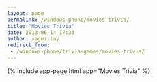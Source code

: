 ```yaml
---
layout: page
permalink: /windows-phone/movies-trivia/
title: "Movies Trivia"
date: 2013-06-14 17:33
author: saguiitay
redirect_from:
 - /windows-phone/trivia-games/movies-trivia/
---
```


{% include app-page.html app="Movies Trivia" %}
